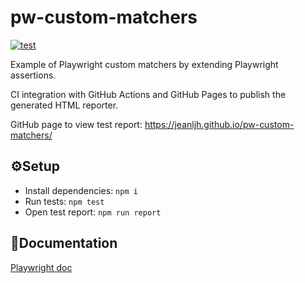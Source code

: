 # pw-custom-matchers

[![test](https://github.com/jeanljh/pw-custom-matchers/actions/workflows/test.yml/badge.svg)](https://github.com/jeanljh/pw-custom-matchers/actions/workflows/test.yml)

Example of Playwright custom matchers by extending Playwright assertions.

CI integration with GitHub Actions and GitHub Pages to publish the generated HTML reporter.

GitHub page to view test report: https://jeanljh.github.io/pw-custom-matchers/

## ⚙Setup
* Install dependencies: `npm i`
* Run tests: `npm test`
* Open test report: `npm run report`

## 📖Documentation
<a href="https://playwright.dev/docs/intro">Playwright doc</a>
